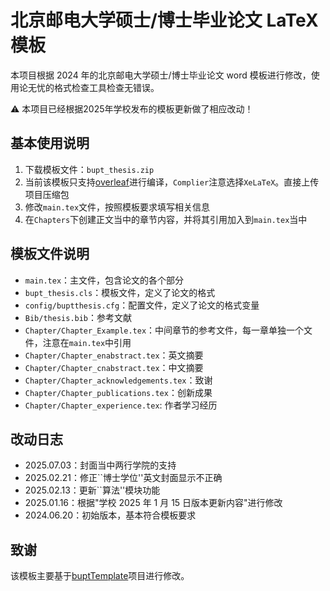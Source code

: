 # 北京邮电大学硕士/博士毕业论文 LaTeX 模板

本项目根据 2024 年的北京邮电大学硕士/博士毕业论文 word 模板进行修改，使用论无忧的格式检查工具检查无错误。

:warning: 本项目已经根据2025年学校发布的模板更新做了相应改动！

## 基本使用说明

1. 下载模板文件：`bupt_thesis.zip`
2. 当前该模板只支持[overleaf](https://www.overleaf.com/)进行编译，`Complier`注意选择`XeLaTeX`。直接上传项目压缩包
3. 修改`main.tex`文件，按照模板要求填写相关信息
4. 在`Chapters`下创建正文当中的章节内容，并将其引用加入到`main.tex`当中

## 模板文件说明

- `main.tex`：主文件，包含论文的各个部分
- `bupt_thesis.cls`：模板文件，定义了论文的格式
- `config/buptthesis.cfg`：配置文件，定义了论文的格式变量
- `Bib/thesis.bib`：参考文献
- `Chapter/Chapter_Example.tex`：中间章节的参考文件，每一章单独一个文件，注意在`main.tex`中引用
- `Chapter/Chapter_enabstract.tex`：英文摘要
- `Chapter/Chapter_cnabstract.tex`：中文摘要
- `Chapter/Chapter_acknowledgements.tex`：致谢
- `Chapter/Chapter_publications.tex`：创新成果
- `Chapter/Chapter_experience.tex`: 作者学习经历

## 改动日志

- 2025.07.03：封面当中两行学院的支持
- 2025.02.21：修正``博士学位''英文封面显示不正确
- 2025.02.13：更新``算法''模块功能
- 2025.01.16：根据"学校 2025 年 1 月 15 日版本更新内容"进行修改
- 2024.06.20：初始版本，基本符合模板要求

## 致谢

该模板主要基于[buptTemplate](https://github.com/houluy/bupTemplate)项目进行修改。
